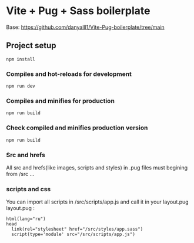 # Vite + Pug + Sass boilerplate

Base: https://github.com/danyalll1/Vite-Pug-boilerplate/tree/main

## Project setup
```
npm install
```

### Compiles and hot-reloads for development
```
npm run dev
```

### Compiles and minifies for production
```
npm run build
```

### Check compiled and minifies production version
```
npm run build
```

### Src and hrefs
  All src and hrefs(like images, scripts and styles) in .pug files must begining from /src ...

### scripts and css
  You can import all scripts in /src/scripts/app.js and call it in your layout.pug
  layout.pug :
  ```
 html(lang="ru")
  head
    link(rel="stylesheet" href="/src/styles/app.sass")
    script(type='module' src="/src/scripts/app.js")
  ```
